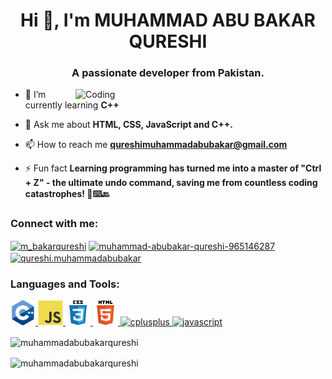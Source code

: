 <h1 align="center">Hi 👋, I'm MUHAMMAD ABU BAKAR QURESHI</h1>
<h3 align="center">A passionate developer from Pakistan.</h3>
<img align="right" alt="Coding" width="400" src="https://cdn.dribbble.com/users/1162077/screenshots/3848914/programmer.gif">

- 🌱 I’m currently learning **C++**

- 💬 Ask me about **HTML, CSS, JavaScript and C++.**

- 📫 How to reach me **qureshimuhammadabubakar@gmail.com**

- ⚡ Fun fact **Learning programming has turned me into a master of "Ctrl + Z" - the ultimate undo command, saving me from countless coding catastrophes! 🤖⌨️🔙**

<h3 align="left">Connect with me:</h3>
<p align="left">
<a href="https://twitter.com/m_bakarqureshi" target="blank"><img align="center" src="https://raw.githubusercontent.com/rahuldkjain/github-profile-readme-generator/master/src/images/icons/Social/twitter.svg" alt="m_bakarqureshi" height="30" width="40" /></a>
<a href="https://linkedin.com/in/muhammad-abubakar-qureshi-965146287" target="blank"><img align="center" src="https://raw.githubusercontent.com/rahuldkjain/github-profile-readme-generator/master/src/images/icons/Social/linked-in-alt.svg" alt="muhammad-abubakar-qureshi-965146287" height="30" width="40" /></a>
<a href="https://instagram.com/qureshi.muhammadabubakar" target="blank"><img align="center" src="https://raw.githubusercontent.com/rahuldkjain/github-profile-readme-generator/master/src/images/icons/Social/instagram.svg" alt="qureshi.muhammadabubakar" height="30" width="40" /></a>
</p>

<h3 align="left">Languages and Tools:</h3>
<p align="left"> <a href="https://www.w3schools.com/cpp/" target="_blank" rel="noreferrer"> <img src="https://raw.githubusercontent.com/devicons/devicon/master/icons/cplusplus/cplusplus-original.svg" alt="cplusplus" width="40" height="40"/> </a> <a href="https://developer.mozilla.org/en-US/docs/Web/JavaScript" target="_blank" rel="noreferrer"> <img src="https://raw.githubusercontent.com/devicons/devicon/master/icons/javascript/javascript-original.svg" alt="javascript" width="40" height="40"/> </a> <a href="https://www.w3schools.com/css/" target="_blank" rel="noreferrer"> <img src="https://raw.githubusercontent.com/devicons/devicon/master/icons/css3/css3-original-wordmark.svg" alt="css3" width="40" height="40"/> </a> <a href="https://www.w3.org/html/" target="_blank" rel="noreferrer"> <img src="https://raw.githubusercontent.com/devicons/devicon/master/icons/html5/html5-original-wordmark.svg" alt="html5" width="40" height="40"/> </a> <a href="https://visualstudio.microsoft.com/vs/" target="_blank" rel="noreferrer"> <img src="https://cdn.jsdelivr.net/gh/devicons/devicon/icons/visualstudio/visualstudio-plain.svg" alt="cplusplus" width="40" height="40"/> </a> <a href="https://code.visualstudio.com/" target="_blank" rel="noreferrer"> <img src="https://cdn.jsdelivr.net/gh/devicons/devicon/icons/vscode/vscode-original.svg" alt="javascript" width="40" height="40"/> </a>
</p>

<p><img align="center" src="https://github-readme-stats.vercel.app/api/top-langs?username=muhammadabubakarqureshi&show_icons=true&locale=en&layout=compact" alt="muhammadabubakarqureshi" /></p>

<p><img align="center" src="https://github-readme-streak-stats.herokuapp.com/?user=muhammadabubakarqureshi&" alt="muhammadabubakarqureshi" /></p>
